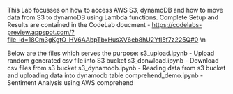 This Lab focusses on how to access AWS S3, dynamoDB and how to move data from S3 to dynamoDB using Lambda functions. Complete Setup and Results are contained in the CodeLab doucment - https://codelabs-preview.appspot.com/?file_id=18Cm3gKgtO_HV6AAbpTbxHusXV6eb8hU2Yfl5f7z225Q#0 \n

Below are the files which serves the purpose:
s3_upload.ipynb - Upload random generated csv file into S3 bucket
s3_donwload.ipynb - Download csv files from s3 bucket
s3_dynamodb.ipynb - Reading data from s3 bucket and uploading data into dynamodb table
comprehend_demo.ipynb - Sentiment Analysis using AWS comprehend
